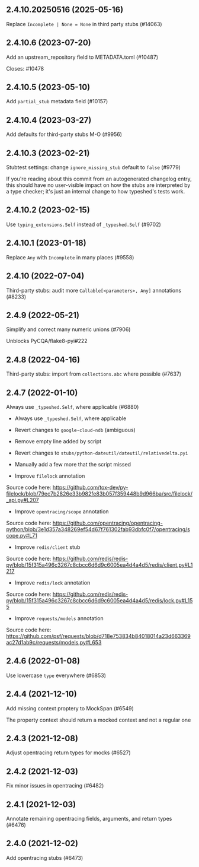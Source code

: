 ## 2.4.10.20250516 (2025-05-16)

Replace `Incomplete | None = None` in third party stubs (#14063)

## 2.4.10.6 (2023-07-20)

Add an upstream_repository field to METADATA.toml (#10487)

Closes: #10478

## 2.4.10.5 (2023-05-10)

Add `partial_stub` metadata field (#10157)

## 2.4.10.4 (2023-03-27)

Add defaults for third-party stubs M-O (#9956)

## 2.4.10.3 (2023-02-21)

Stubtest settings: change `ignore_missing_stub` default to `false` (#9779)

If you're reading about this commit from an autogenerated changelog entry, this should have no user-visible impact on how the stubs are interpreted by a type checker; it's just an internal change to how typeshed's tests work.

## 2.4.10.2 (2023-02-15)

Use `typing_extensions.Self` instead of `_typeshed.Self` (#9702)

## 2.4.10.1 (2023-01-18)

Replace `Any` with `Incomplete` in many places (#9558)

## 2.4.10 (2022-07-04)

Third-party stubs: audit more `Callable[<parameters>, Any]` annotations (#8233)

## 2.4.9 (2022-05-21)

Simplify and correct many numeric unions (#7906)

Unblocks PyCQA/flake8-pyi#222

## 2.4.8 (2022-04-16)

Third-party stubs: import from `collections.abc` where possible (#7637)

## 2.4.7 (2022-01-10)

Always use `_typeshed.Self`, where applicable (#6880)

* Always use `_typeshed.Self`, where applicable

* Revert changes to `google-cloud-ndb` (ambiguous)

* Remove empty line added by script

* Revert changes to `stubs/python-dateutil/dateutil/relativedelta.pyi`

* Manually add a few more that the script missed

* Improve `filelock` annotation

Source code here: https://github.com/tox-dev/py-filelock/blob/79ec7b2826e33b982fe83b057f359448b9d966ba/src/filelock/_api.py#L207

* Improve `opentracing/scope` annotation

Source code here: https://github.com/opentracing/opentracing-python/blob/3e1d357a348269ef54d67f761302fab93dbfc0f7/opentracing/scope.py#L71

* Improve `redis/client` stub

Source code here: https://github.com/redis/redis-py/blob/15f315a496c3267c8cbcc6d6d9c6005ea4d4a4d5/redis/client.py#L1217

* Improve `redis/lock` annotation

Source code here: https://github.com/redis/redis-py/blob/15f315a496c3267c8cbcc6d6d9c6005ea4d4a4d5/redis/lock.py#L155

* Improve `requests/models` annotation

Source code here: https://github.com/psf/requests/blob/d718e753834b84018014a23d663369ac27d1ab9c/requests/models.py#L653

## 2.4.6 (2022-01-08)

Use lowercase `type` everywhere (#6853)

## 2.4.4 (2021-12-10)

Add missing context proptery to MockSpan (#6549)

The property context should return a mocked context and not a regular one

## 2.4.3 (2021-12-08)

Adjust opentracing return types for mocks (#6527)

## 2.4.2 (2021-12-03)

Fix minor issues in opentracing (#6482)

## 2.4.1 (2021-12-03)

Annotate remaining opentracing fields, arguments, and return types (#6476)

## 2.4.0 (2021-12-02)

Add opentracing stubs (#6473)

